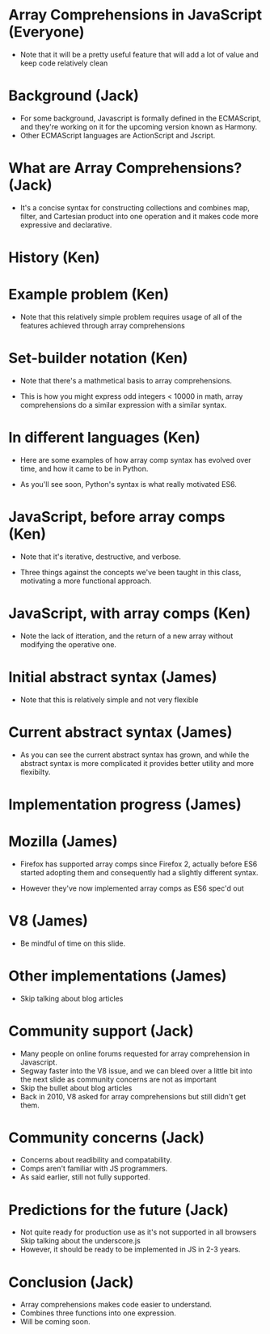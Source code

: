 # Array Comprehensions in JavaScript (Everyone)

- Note that it will be a pretty useful feature that will add
a lot of value and keep code relatively clean

# Background (Jack)

- For some background, Javascript is formally defined in the ECMAScript,
and they're working on it for the upcoming version known as Harmony.
- Other ECMAScript languages are ActionScript and Jscript.

# What are Array Comprehensions? (Jack)

- It's a concise syntax for constructing collections and combines map,
filter, and Cartesian product into one operation and it makes code
more expressive and declarative.

# History (Ken)

# Example problem (Ken)

- Note that this relatively simple problem requires usage
of all of the features achieved through array comprehensions

# Set-builder notation (Ken)

- Note that there's a mathmetical basis to array comprehensions.

- This is how you might express odd integers < 10000 in math,
array comprehensions do a similar expression with a similar syntax.

# In different languages (Ken)

- Here are some examples of how array comp syntax has evolved
over time, and how it came to be in Python.

- As you'll see soon, Python's syntax is what really motivated
ES6.

# JavaScript, before array comps (Ken)

- Note that it's iterative, destructive, and verbose.

- Three things against the concepts we've been taught in
this class, motivating a more functional approach.

# JavaScript, with array comps (Ken)

- Note the lack of itteration, and the return of a 
new array without modifying the operative one.

# Initial abstract syntax (James)

- Note that this is relatively simple and not very flexible 

# Current abstract syntax (James)

- As you can see the current abstract syntax has grown,
and while the abstract syntax is more complicated it
provides better utility and more flexibilty.

# Implementation progress (James)

# Mozilla (James)

- Firefox has supported array comps since Firefox 2, actually
before ES6 started adopting them and consequently had a
slightly different syntax.

- However they've now implemented array comps as ES6 spec'd out

# V8 (James)

- Be mindful of time on this slide.

# Other implementations (James)

- Skip talking about blog articles

# Community support (Jack)

- Many people on online forums requested for array comprehension in Javascript.
- Segway faster into the V8 issue, and we can bleed over
a little bit into the next slide as community concerns
are not as important
- Skip the bullet about blog articles
- Back in 2010, V8 asked for array comprehensions but still didn't get them.

# Community concerns (Jack)

- Concerns about readibility and compatability.
- Comps aren't familiar with JS programmers.
- As said earlier, still not fully supported.

# Predictions for the future (Jack)

- Not quite ready for production use as it's not supported in all browsers
Skip talking about the underscore.js 
- However, it should be ready to be implemented in JS in 2-3 years.

# Conclusion (Jack)

- Array comprehensions makes code easier to understand.
- Combines three functions into one expression.
- Will be coming soon.
